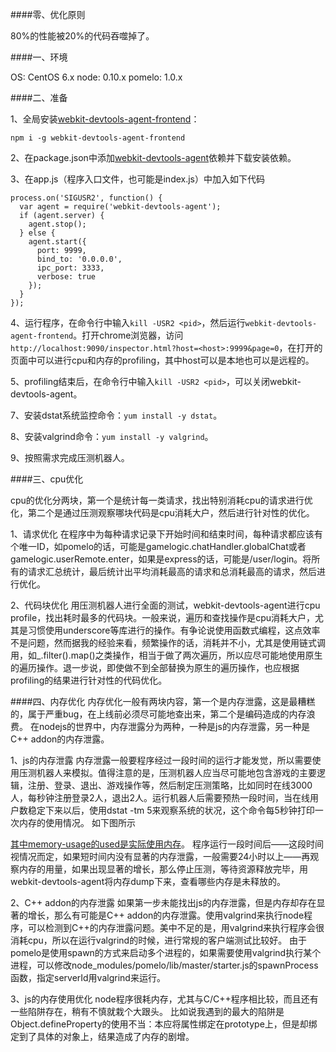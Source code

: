 ####零、优化原则

80%的性能被20%的代码吞噬掉了。

####一、环境

OS:     CentOS 6.x
node:   0.10.x
pomelo: 1.0.x

####二、准备

1、全局安装[webkit-devtools-agent-frontend](https://www.npmjs.com/package/webkit-devtools-agent)：

`npm i -g webkit-devtools-agent-frontend`

2、在package.json中添加[webkit-devtools-agent](https://www.npmjs.com/package/webkit-devtools-agent-frontend)依赖并下载安装依赖。

3、在app.js（程序入口文件，也可能是index.js）中加入如下代码

    process.on('SIGUSR2', function() {
      var agent = require('webkit-devtools-agent');
      if (agent.server) {
        agent.stop();
      } else {
        agent.start({
          port: 9999,
          bind_to: '0.0.0.0',
          ipc_port: 3333,
          verbose: true
        });
      }
    });


4、运行程序，在命令行中输入`kill -USR2 <pid>`，然后运行`webkit-devtools-agent-frontend`。打开chrome浏览器，访问`http://localhost:9090/inspector.html?host=<host>:9999&page=0`，在打开的页面中可以进行cpu和内存的profiling，其中host可以是本地也可以是远程的。

5、profiling结束后，在命令行中输入`kill -USR2 <pid>`，可以关闭webkit-devtools-agent。

7、安装dstat系统监控命令：`yum install -y dstat`。

8、安装valgrind命令：`yum install -y valgrind`。

9、按照需求完成压测机器人。

####三、cpu优化

cpu的优化分两块，第一个是统计每一类请求，找出特别消耗cpu的请求进行优化，第二个是通过压测观察哪块代码是cpu消耗大户，然后进行针对性的优化。

1、请求优化
在程序中为每种请求记录下开始时间和结束时间，每种请求都应该有个唯一ID，如pomelo的话，可能是gamelogic.chatHandler.globalChat或者gamelogic.userRemote.enter，如果是express的话，可能是/user/login。将所有的请求汇总统计，最后统计出平均消耗最高的请求和总消耗最高的请求，然后进行优化。

2、代码块优化
用压测机器人进行全面的测试，webkit-devtools-agent进行cpu profile，找出耗时最多的代码块。一般来说，遍历和查找操作是cpu消耗大户，尤其是习惯使用underscore等库进行的操作。有争论说使用函数式编程，这点效率不是问题，然而据我的经验来看，频繁操作的话，消耗并不小，尤其是使用链式调用，如_.filter().map()之类操作，相当于做了两次遍历，所以应尽可能地使用原生的遍历操作。退一步说，即使做不到全部替换为原生的遍历操作，也应根据profiling的结果进行针对性的代码优化。


####四、内存优化
内存优化一般有两块内容，第一个是内存泄露，这是最糟糕的，属于严重bug，在上线前必须尽可能地查出来，第二个是编码造成的内存浪费。
在nodejs的世界中，内存泄露分为两种，一种是js的内存泄露，另一种是C++  addon的内存泄露。

1、js的内存泄露
内存泄露一般要程序经过一段时间的运行才能发觉，所以需要使用压测机器人来模拟。值得注意的是，压测机器人应当尽可能地包含游戏的主要逻辑，注册、登录、退出、游戏操作等，然后制定压测策略，比如同时在线3000人，每秒钟注册登录2人，退出2人。运行机器人后需要预热一段时间，当在线用户数稳定下来以后，使用dstat -tm 5来观察系统的状况，这个命令每5秒钟打印一次内存的使用情况。
如下图所示

[其中memory-usage的used是实际使用内存](http://www.linuxatemyram.com/)。
程序运行一段时间后——这段时间视情况而定，如果短时间内没有显著的内存泄露，一般需要24小时以上——再观察内存的用量，如果出现显著的增长，那么停止压测，等待资源释放完毕，用webkit-devtools-agent将内存dump下来，查看哪些内存是未释放的。

2、C++ addon的内存泄露
如果第一步未能找出js的内存泄露，但是内存却存在显著的增长，那么有可能是C++ addon的内存泄露。使用valgrind来执行node程序，可以检测到C++的内存泄露问题。美中不足的是，用valgrind来执行程序会很消耗cpu，所以在运行valgrind的时候，进行常规的客户端测试比较好。
由于pomelo是使用spawn的方式来启动多个进程的，如果需要使用valgrind执行某个进程，可以修改node_modules/pomelo/lib/master/starter.js的spawnProcess函数，指定serverId用valgrind来运行。

3、js的内存使用优化
node程序很耗内存，尤其与C/C++程序相比较，而且还有一些陷阱存在，稍有不慎就栽个大跟头。
比如说我遇到的最大的陷阱是Object.defineProperty的使用不当：本应将属性绑定在prototype上，但是却绑定到了具体的对象上，结果造成了内存的剧增。




